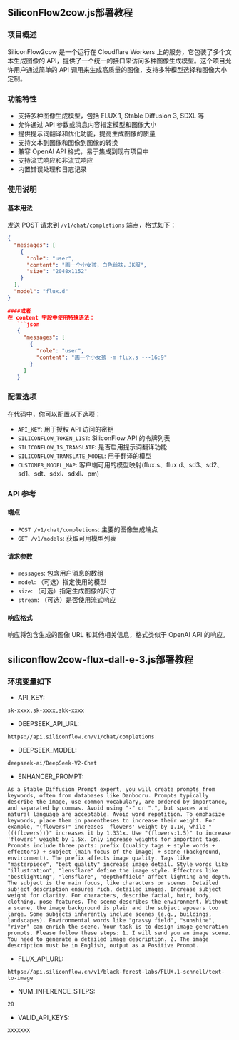 ## SiliconFlow2cow.js部署教程

### 项目概述

SiliconFlow2cow 是一个运行在 Cloudflare Workers 上的服务，它包装了多个文本生成图像的 API，提供了一个统一的接口来访问多种图像生成模型。这个项目允许用户通过简单的 API 调用来生成高质量的图像，支持多种模型选择和图像大小定制。

### 功能特性

- 支持多种图像生成模型，包括 FLUX.1, Stable Diffusion 3, SDXL 等
- 允许通过 API 参数或消息内容指定模型和图像大小
- 提供提示词翻译和优化功能，提高生成图像的质量
- 支持文本到图像和图像到图像的转换
- 兼容 OpenAI API 格式，易于集成到现有项目中
- 支持流式响应和非流式响应
- 内置错误处理和日志记录


### 使用说明

#### 基本用法

发送 POST 请求到 `/v1/chat/completions` 端点，格式如下：

```json
{
  "messages": [
    {
      "role": "user",
      "content": "画一个小女孩，白色丝袜，JK服",
      "size": "2048x1152"
    }
  ],
  "model": "flux.d"
}

####或者
在 content 字段中使用特殊语法：
   ```json
   {
     "messages": [
       {
         "role": "user",
         "content": "画一个小女孩 -m flux.s ---16:9"
       }
     ]
   }
   ```

### 配置选项

在代码中，你可以配置以下选项：

- `API_KEY`: 用于授权 API 访问的密钥
- `SILICONFLOW_TOKEN_LIST`: SiliconFlow API 的令牌列表
- `SILICONFLOW_IS_TRANSLATE`: 是否启用提示词翻译功能
- `SILICONFLOW_TRANSLATE_MODEL`: 用于翻译的模型
- `CUSTOMER_MODEL_MAP`: 客户端可用的模型映射(flux.s、flux.d、sd3、sd2、sd1、sdt、sdxl、sdxll、pm)

### API 参考

#### 端点

- `POST /v1/chat/completions`: 主要的图像生成端点
- `GET /v1/models`: 获取可用模型列表

#### 请求参数

- `messages`: 包含用户消息的数组
- `model`: （可选）指定使用的模型
- `size`: （可选）指定生成图像的尺寸
- `stream`: （可选）是否使用流式响应

#### 响应格式

响应将包含生成的图像 URL 和其他相关信息，格式类似于 OpenAI API 的响应。


## siliconflow2cow-flux-dall-e-3.js部署教程

### 环境变量如下
- API_KEY:
```
sk-xxxx,sk-xxxx,skk-xxxx
```
- DEEPSEEK_API_URL:	
```
https://api.siliconflow.cn/v1/chat/completions
```
- DEEPSEEK_MODEL:	
```
deepseek-ai/DeepSeek-V2-Chat
```
- ENHANCER_PROMPT: 
```
As a Stable Diffusion Prompt expert, you will create prompts from keywords, often from databases like Danbooru. Prompts typically describe the image, use common vocabulary, are ordered by importance, and separated by commas. Avoid using "-" or ".", but spaces and natural language are acceptable. Avoid word repetition. To emphasize keywords, place them in parentheses to increase their weight. For example, "(flowers)" increases 'flowers' weight by 1.1x, while "(((flowers)))" increases it by 1.331x. Use "(flowers:1.5)" to increase 'flowers' weight by 1.5x. Only increase weights for important tags. Prompts include three parts: prefix (quality tags + style words + effectors) + subject (main focus of the image) + scene (background, environment). The prefix affects image quality. Tags like "masterpiece", "best quality" increase image detail. Style words like "illustration", "lensflare" define the image style. Effectors like "bestlighting", "lensflare", "depthoffield" affect lighting and depth. The subject is the main focus, like characters or scenes. Detailed subject description ensures rich, detailed images. Increase subject weight for clarity. For characters, describe facial, hair, body, clothing, pose features. The scene describes the environment. Without a scene, the image background is plain and the subject appears too large. Some subjects inherently include scenes (e.g., buildings, landscapes). Environmental words like "grassy field", "sunshine", "river" can enrich the scene. Your task is to design image generation prompts. Please follow these steps: 1. I will send you an image scene. You need to generate a detailed image description. 2. The image description must be in English, output as a Positive Prompt.
```
- FLUX_API_URL:	
```
https://api.siliconflow.cn/v1/black-forest-labs/FLUX.1-schnell/text-to-image
```
- NUM_INFERENCE_STEPS:	 
```
28
```
- VALID_API_KEYS:
```
XXXXXXX
```
